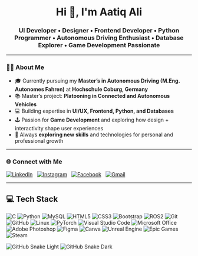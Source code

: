 <h1 align="center">Hi 👋, I'm Aatiq Ali</h1>
<h3 align="center">UI Developer • Designer • Frontend Developer • Python Programmer • Autonomous Driving Enthusiast • Database Explorer • Game Development Passionate</h3>

---

### 👨‍🎓 About Me  
- 🎓 Currently pursuing my **Master’s in Autonomous Driving (M.Eng. Autonomes Fahren)** at **Hochschule Coburg, Germany**  
- 📚 Master’s project: **Platooning in Connected and Autonomous Vehicles**  
- 💻 Building expertise in **UI/UX, Frontend, Python, and Databases**  
- 🕹️ Passion for **Game Development** and exploring how design + interactivity shape user experiences  
- 🚀 Always **exploring new skills** and technologies for personal and professional growth

---

### 🌐 Connect with Me  
[![LinkedIn](https://img.shields.io/badge/LinkedIn-Profile-blue?style=for-the-badge&logo=linkedin&logoColor=white)](https://www.linkedin.com/in/aatiq-ali-0a8122251/) &nbsp; [![Instagram](https://img.shields.io/badge/Instagram-Follow-E4405F?style=for-the-badge&logo=instagram&logoColor=white)](https://www.instagram.com/aatiq__/) &nbsp; [![Facebook](https://img.shields.io/badge/Facebook-Connect-1877F2?style=for-the-badge&logo=facebook&logoColor=white)](https://www.facebook.com/aatiq.9144181) &nbsp; [![Gmail](https://img.shields.io/badge/Email-Contact-D14836?style=for-the-badge&logo=gmail&logoColor=white)](mailto:aatiqali07@gmail.com)

---
## 💻 Tech Stack

![C](https://img.shields.io/badge/C-00599C?style=for-the-badge&logo=c&logoColor=white)
![Python](https://img.shields.io/badge/Python-3776AB?style=for-the-badge&logo=python&logoColor=white)
![MySQL](https://img.shields.io/badge/MySQL-4479A1?style=for-the-badge&logo=mysql&logoColor=white)
![HTML5](https://img.shields.io/badge/HTML5-E34F26?style=for-the-badge&logo=html5&logoColor=white)
![CSS3](https://img.shields.io/badge/CSS3-1572B6?style=for-the-badge&logo=css3&logoColor=white)
![Bootstrap](https://img.shields.io/badge/Bootstrap-7952B3?style=for-the-badge&logo=bootstrap&logoColor=white)
![ROS2](https://img.shields.io/badge/ROS2-22314E?style=for-the-badge&logo=ros&logoColor=white)
![Git](https://img.shields.io/badge/Git-F05032?style=for-the-badge&logo=git&logoColor=white)
![GitHub](https://img.shields.io/badge/GitHub-181717?style=for-the-badge&logo=github&logoColor=white)
![Linux](https://img.shields.io/badge/Linux-FCC624?style=for-the-badge&logo=linux&logoColor=black)
![PyTorch](https://img.shields.io/badge/PyTorch-EE4C2C?style=for-the-badge&logo=pytorch&logoColor=white)
![Visual Studio Code](https://img.shields.io/badge/VS%20Code-007ACC?style=for-the-badge&logo=visualstudiocode&logoColor=white)
![Microsoft Office](https://img.shields.io/badge/MS%20Office-D83B01?style=for-the-badge&logo=microsoftoffice&logoColor=white)
![Adobe Photoshop](https://img.shields.io/badge/Adobe%20Photoshop-31A8FF?style=for-the-badge&logo=adobephotoshop&logoColor=white)
![Figma](https://img.shields.io/badge/Figma-F24E1E?style=for-the-badge&logo=figma&logoColor=white)
![Canva](https://img.shields.io/badge/Canva-00C4CC?style=for-the-badge&logo=canva&logoColor=white)
![Unreal Engine](https://img.shields.io/badge/Unreal%20Engine-0E1128?style=for-the-badge&logo=unrealengine&logoColor=white)
![Epic Games](https://img.shields.io/badge/Epic%20Games-313131?style=for-the-badge&logo=epicgames&logoColor=white)
![Steam](https://img.shields.io/badge/Steam-000000?style=for-the-badge&logo=steam&logoColor=white)


![GitHub Snake Light](https://raw.githubusercontent.com/YOUR_USERNAME/YOUR_USERNAME/output/snake.svg#gh-light-mode-only)
![GitHub Snake Dark](https://raw.githubusercontent.com/YOUR_USERNAME/YOUR_USERNAME/output/snake-dark.svg#gh-dark-mode-only)





<!--
**Aatz07/Aatz07** is a ✨ _special_ ✨ repository because its `README.md` (this file) appears on your GitHub profile.

Here are some ideas to get you started:

- 🔭 I’m currently working on ...
- 🌱 I’m currently learning ...
- 👯 I’m looking to collaborate on ...
- 🤔 I’m looking for help with ...
- 💬 Ask me about ...
- 📫 How to reach me: ...
- 😄 Pronouns: ...
- ⚡ Fun fact: ...
-->
